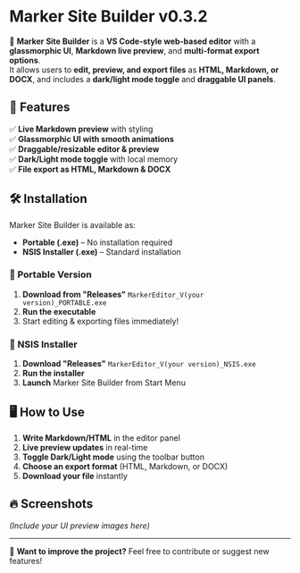 # Marker Site Builder v0.3.2

🚀 **Marker Site Builder** is a **VS Code-style web-based editor** with a **glassmorphic UI**, **Markdown live preview**, and **multi-format export options**.  
It allows users to **edit, preview, and export files** as **HTML, Markdown, or DOCX**, and includes a **dark/light mode toggle** and **draggable UI panels**.

## 🌟 Features
✅ **Live Markdown preview** with styling  
✅ **Glassmorphic UI with smooth animations**  
✅ **Draggable/resizable editor & preview**  
✅ **Dark/Light mode toggle** with local memory  
✅ **File export as HTML, Markdown & DOCX**  

## 🛠️ Installation
Marker Site Builder is available as:
- **Portable (.exe)** – No installation required  
- **NSIS Installer (.exe)** – Standard installation

### 🔹 Portable Version
1. **Download from "Releases"** `MarkerEditor_V(your version)_PORTABLE.exe`
2. **Run the executable**
3. Start editing & exporting files immediately!

### 🔹 NSIS Installer
1. **Download "Releases"** `MarkerEditor_V(your version)_NSIS.exe`
2. **Run the installer**
3. **Launch** Marker Site Builder from Start Menu  

## 🖥️ How to Use
1. **Write Markdown/HTML** in the editor panel  
2. **Live preview updates** in real-time  
3. **Toggle Dark/Light mode** using the toolbar button  
4. **Choose an export format** (HTML, Markdown, or DOCX)  
5. **Download your file** instantly  

## 🔥 Screenshots
_(Include your UI preview images here)_

---

📢 **Want to improve the project?** Feel free to contribute or suggest new features!  
